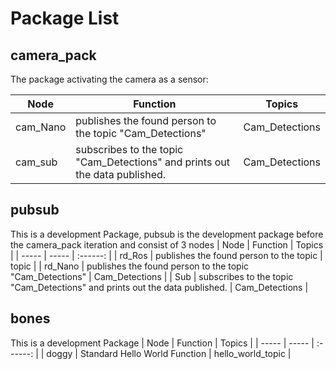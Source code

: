 # Package List
## camera_pack
The package activating the camera as a sensor: 

| Node | Function | Topics |
| ----- | -----  | :------:  |
| cam_Nano | publishes the found person to the topic "Cam_Detections" | Cam_Detections |
| cam_sub | subscribes to the topic "Cam_Detections" and prints out the data published. | Cam_Detections |

## pubsub
This is a development Package, pubsub is the development package before the camera_pack iteration and consist of 3 nodes
| Node | Function | Topics |
| ----- | -----  | :------:  |
| rd_Ros | publishes the found person to the topic | topic |
| rd_Nano | publishes the found person to the topic "Cam_Detections" | Cam_Detections |
| Sub | subscribes to the topic "Cam_Detections" and prints out the data published. | Cam_Detections |

## bones
This is a development Package
| Node | Function | Topics |
| ----- | -----  | :------:  |
| doggy | Standard Hello World Function | hello_world_topic |
